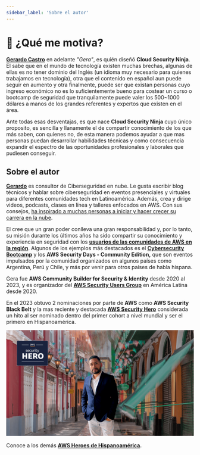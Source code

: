 ```yaml
---
sidebar_label: 'Sobre el autor'
---
```


# 💪 ¿Qué me motiva?
**[Gerardo Castro](https://www.linkedin.com/in/gerardokaztro/)** en adelante *"Gera"*, es quién diseñó **Cloud Security Ninja**. El sabe que en el mundo de tecnología existen muchas brechas, algunas de ellas es no tener dominio del Inglés (un idioma muy necesario para quienes trabajamos en tecnología), otra que el contenido en español aun puede seguir en aumento y otra finalmente, puede ser que existan personas cuyo ingreso económico no es lo suficientemente bueno para costear un curso o bootcamp de seguridad que tranquilamente puede valer los 500~1000 dólares a manos de los grandes referentes y expertos que existen en el área.

Ante todas esas desventajas, es que nace **Cloud Security Ninja** cuyo único proposito, es sencilla y llanamente el de compartir conocimiento de los que más saben, con quienes no, de esta manera podemos ayudar a que mas personas puedan desarrollar habilidades técnicas y como consecuencia expandir el espectro de las oportunidades profesionales y laborales que pudiesen conseguir.

## Sobre el autor
**[Gerardo](https://www.linkedin.com/in/gerardokaztro/)** es consultor de Ciberseguridad en nube. Le gusta escribir blog técnicos y hablar sobre ciberseguridad en eventos presenciales y virtuales para diferentes comunidades tech en Latinoamérica. Además, crea y dirige videos, podcasts, clases en línea y talleres enfocados en AWS. Con sus consejos, [ha inspirado a muchas personas a iniciar y hacer crecer su carrera en la nube](https://www.youtube.com/watch?v=woLZeatJGHg).

El cree que un gran poder conlleva una gran responsabilidad y, por lo tanto, su misión durante los últimos años ha sido compartir su conocimiento y experiencia en seguridad con los **[usuarios de las comunidades de AWS en la región](https://aws.amazon.com/es/developer/community/usergroups/?nc1=h_ls&community-user-groups-cards.sort-by=item.additionalFields.ugName&community-user-groups-cards.sort-order=asc&awsf.location=location%23latam&awsf.category=*all)**. Algunos de los ejemplos más destacados es el **[Cybersecurity Bootcamp](https://github.com/gerardokaztro/cybersecurity-entry-level)** y los **AWS Security Days - Community Edition,** que son eventos impulsados por la comunidad organizados en algunos países como Argentina, Perú y Chile, y más por venir para otros países de habla hispana.

Gera fue **AWS Community Builder for Security & Identity** desde 2020 al 2023, y es organizador del **[AWS Security Users Group](https://www.meetup.com/es/awssecuritylatam/)** en América Latina desde 2020.

En el 2023 obtuvo 2 nominaciones por parte de **AWS** como **AWS Security Black Belt** y la mas reciente y destacada **[AWS Security Hero](https://aws.amazon.com/es/developer/community/heroes/gerardo-castro/)** considerada un hito al ser nominado dentro del primer cohort a nivel mundial y ser el primero en Hispanoamérica.

![Cloud Security Ninja Banner](./img/foto_autor.png)

Conoce a los demás **[AWS Heroes de Hispanoamérica](https://aws.amazon.com/developer/community/heroes/?nc1=h_ls&community-heroes-all.sort-by=item.additionalFields.sortPosition&community-heroes-all.sort-order=asc&awsf.filter-hero-category=*all&awsf.filter-location=location%23latam&awsf.filter-year=*all&awsf.filter-activity=*all).**